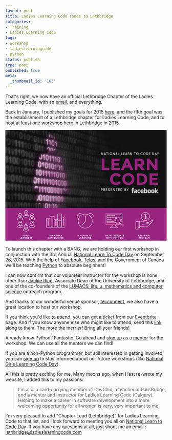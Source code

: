 ```yaml
---
layout: post
title: Ladies Learning Code comes to Lethbridge
categories:
- Training
- Ladies Learning Code
tags:
- workshop
- ladieslearningcode
- python
status: publish
type: post
published: true
meta:
  _thumbnail_id: '163'
---
```


That's right, we now have an official Lethbridge Chapter of the Ladies Learning Code, with an 
[email](mailto:lethbridge@ladieslearningcode.com), and everything.


Back in January, I published my goals for 2015 
[here](http://www.wndx.com/blog/2014-year-in-review-2015-goals), and the fifth goal was the establishment of a Lethbridge chapter for Ladies Learning Code, and to host at least one workshop here in Lethbridge in 2015.
  
      
[![](/squarespace_images/static_50d2902fe4b0959a0871a12c_50d29312e4b04687d9db341b_55ce68dbe4b083e448c3079b_1439590623705__img.png)](http://ladieslearningcodeday.com/)
  


To launch this chapter with a BANG, we are holding our first workshop in conjunction with the 3rd Annual 
[National Learn To Code Day](http://ladieslearningcodeday.com/) on September 26, 2015.  With the help of 
[Facebook](https://facebook.com), 
[Telus](https://telus.com), and the 
Government of Canada we'll be teaching 
[Python](http://ladieslearningcode.com/events/lethbridge/) to absolute beginners!


I can now confirm that our volunteer instructor for the workshop is none other than 
[Jackie Rice](http://directory.uleth.ca/users/j.rice), Associate Dean of the University of Lethbridge, and one of the co-founders of the 
[LUMACS: life, u, mathematics and computer science](http://www.uleth.ca/artsci/math-computer-science/lumacs) outreach program.


And thanks to our wonderful venue sponsor, 
[tecconnect](https://twitter.com/tecconnectab), we also have a great location to host our workshop.


If you think you'd like to attend, you can get a 
[ticket](https://www.eventbrite.ca/e/lethbridge-data-insights-with-python-for-beginners-on-september-26th-tickets-17610786336) from our 
[Eventbrite](https://www.eventbrite.ca/e/lethbridge-data-insights-with-python-for-beginners-on-september-26th-tickets-17610786336) page. And if you know anyone else who might like to attend, send this 
[link](https://www.eventbrite.ca/e/lethbridge-data-insights-with-python-for-beginners-on-september-26th-tickets-17610786336) along to them.  The more the merrier!  Bring all your friends!


Already know Python?  Fantastic.  Go ahead and 
[sign up](https://www.eventbrite.ca/e/lethbridge-data-insights-with-python-for-beginners-on-september-26th-tickets-17610786336) as a 
[mentor](https://www.eventbrite.ca/e/lethbridge-data-insights-with-python-for-beginners-on-september-26th-tickets-17610786336) for the workshop.  We can use all the mentors we can find!


If you are a non-Python programmer, but still interested in getting involved, you can 
[sign up](http://ladieslearningcode.com/get-involved/) to stay informed about our future workshops (like 
[National Girls Learning Code Day](http://girlslearningcodeday.com)).


All this is pretty exciting for me.  Many moons ago, when I last re-wrote my website, I added this to my passions:


>I'm also a card-carrying member of DevChix, a teacher at RailsBridge, and a mentor and instructor for Ladies Learning Code (Calgary).  Helping to make a career in software development into a more welcoming opportunity for all women is very, very important to me.



I'm very pleased to add "Chapter Lead (Lethbridge)" for Ladies Learning Code to that list, and I look forward to meeting you all on 
[National Learn to Code Day](http://ladieslearningcodeday.com).  If you have any questions at all, just shoot me an email : 
[lethbridge@ladieslearningcode.com](mailto:lethbridge@ladieslearningcode.com)
